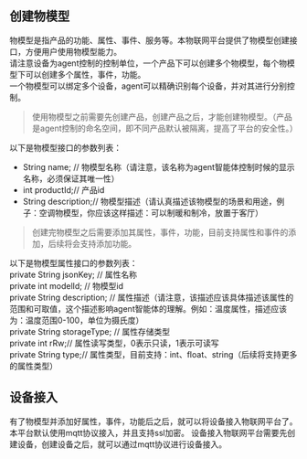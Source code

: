 ## 创建物模型
物模型是指产品的功能、属性、事件、服务等。本物联网平台提供了物模型创建接口，方便用户使用物模型能力。  
请注意设备为agent控制的控制单位，一个产品下可以创建多个物模型，每个物模型下可以创建多个属性，事件，功能。  
一个物模型可以绑定多个设备，agent可以精确识别每个设备，并对其进行分别控制。
> 使用物模型之前需要先创建产品，创建产品之后，才能创建物模型。（产品是agent控制的命名空间，即不同产品默认被隔离，提高了平台的安全性。） 

以下是物模型接口的参数列表：
* String name; // 物模型名称（请注意，该名称为agent智能体控制时候的显示名称，必须保证其唯一性）  
* int productId;// 产品id  
* String description;// 物模型描述（请认真描述该物模型的场景和用途，例子：空调物模型，你应该这样描述：可以制暖和制冷，放置于客厅）

> 创建完物模型之后需要添加其属性，事件，功能，目前支持属性和事件的添加，后续将会支持添加功能。

以下是物模型属性接口的参数列表：  
private String jsonKey; // 属性名称  
private int modelId; // 物模型id  
private String description; // 属性描述（请注意，该描述应该具体描述该属性的范围和可取值，这个描述影响agent智能体的理解。例如：温度属性，描述应该为：温度范围0-100，单位为摄氏度）   
private String storageType; // 属性存储类型   
private int rRw;// 属性读写类型，0表示只读，1表示可读写  
private String type;// 属性类型，目前支持：int、float、string（后续将支持更多的属性类型） 
## 设备接入
有了物模型并添加好属性，事件，功能后之后，就可以将设备接入物联网平台了。本平台默认使用mqtt协议接入，并且支持ssl加密。
设备接入物联网平台需要先创建设备，创建设备之后，就可以通过mqtt协议进行设备接入。